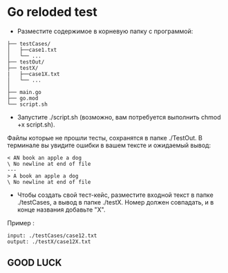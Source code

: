 # Go reloded test
- Разместите содержимое в корневую папку с программой:
```
├── testCases/
│   ├──case1.txt
│   └── ...
├── testOut/
├── testX/
|   ├──case1X.txt
│   └── ...
│  
├── main.go
├── go.mod
└── script.sh

```
- Запустите ./script.sh (возможно, вам потребуется выполнить chmod +x script.sh).

Файлы которые не прошли тесты, сохранятся в папке ./TestOut. В терминале вы увидите ошибки в вашем тексте и ожидаемый вывод:
```
< AN book an apple a dog
\ No newline at end of file
---
> A book an apple a dog
\ No newline at end of file
```

- Чтобы создать свой тест-кейс, разместите входной текст в папке ./testCases, а вывод в папке ./testX. Номер должен совпадать, и в конце названия добавьте "X".
 
Пример :
```
input: ./testCases/case12.txt
output: ./testX/case12X.txt
``` 
## GOOD LUCK


